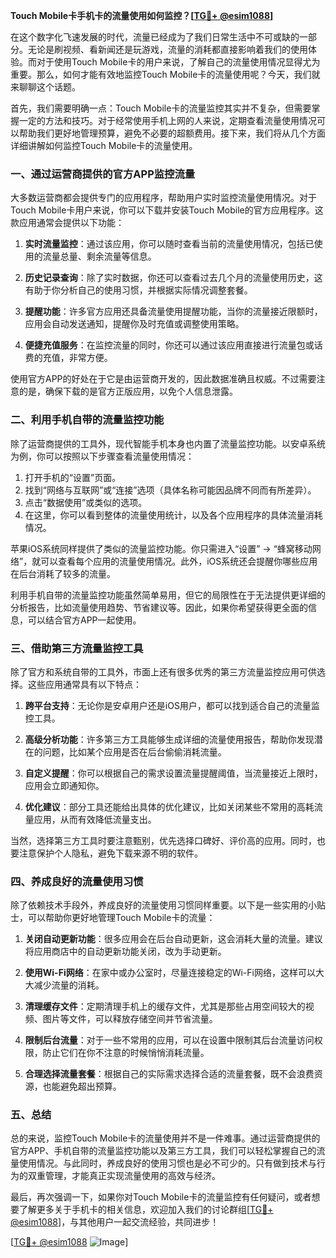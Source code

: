 **Touch Mobile卡手机卡的流量使用如何监控？[[TG💪+ @esim1088](https://t.me/s/esim1088)]**

在这个数字化飞速发展的时代，流量已经成为了我们日常生活中不可或缺的一部分。无论是刷视频、看新闻还是玩游戏，流量的消耗都直接影响着我们的使用体验。而对于使用Touch Mobile卡的用户来说，了解自己的流量使用情况显得尤为重要。那么，如何才能有效地监控Touch Mobile卡的流量使用呢？今天，我们就来聊聊这个话题。

首先，我们需要明确一点：Touch Mobile卡的流量监控其实并不复杂，但需要掌握一定的方法和技巧。对于经常使用手机上网的人来说，定期查看流量使用情况可以帮助我们更好地管理预算，避免不必要的超额费用。接下来，我们将从几个方面详细讲解如何监控Touch Mobile卡的流量使用。

### **一、通过运营商提供的官方APP监控流量**

大多数运营商都会提供专门的应用程序，帮助用户实时监控流量使用情况。对于Touch Mobile卡用户来说，你可以下载并安装Touch Mobile的官方应用程序。这款应用通常会提供以下功能：

1. **实时流量监控**：通过该应用，你可以随时查看当前的流量使用情况，包括已使用的流量总量、剩余流量等信息。
   
2. **历史记录查询**：除了实时数据，你还可以查看过去几个月的流量使用历史，这有助于你分析自己的使用习惯，并根据实际情况调整套餐。

3. **提醒功能**：许多官方应用还具备流量使用提醒功能，当你的流量接近限额时，应用会自动发送通知，提醒你及时充值或调整使用策略。

4. **便捷充值服务**：在监控流量的同时，你还可以通过该应用直接进行流量包或话费的充值，非常方便。

使用官方APP的好处在于它是由运营商开发的，因此数据准确且权威。不过需要注意的是，确保下载的是官方正版应用，以免个人信息泄露。

### **二、利用手机自带的流量监控功能**

除了运营商提供的工具外，现代智能手机本身也内置了流量监控功能。以安卓系统为例，你可以按照以下步骤查看流量使用情况：

1. 打开手机的“设置”页面。
2. 找到“网络与互联网”或“连接”选项（具体名称可能因品牌不同而有所差异）。
3. 点击“数据使用”或类似的选项。
4. 在这里，你可以看到整体的流量使用统计，以及各个应用程序的具体流量消耗情况。

苹果iOS系统同样提供了类似的流量监控功能。你只需进入“设置” -> “蜂窝移动网络”，就可以查看每个应用的流量使用情况。此外，iOS系统还会提醒你哪些应用在后台消耗了较多的流量。

利用手机自带的流量监控功能虽然简单易用，但它的局限性在于无法提供更详细的分析报告，比如流量使用趋势、节省建议等。因此，如果你希望获得更全面的信息，可以结合官方APP一起使用。

### **三、借助第三方流量监控工具**

除了官方和系统自带的工具外，市面上还有很多优秀的第三方流量监控应用可供选择。这些应用通常具有以下特点：

1. **跨平台支持**：无论你是安卓用户还是iOS用户，都可以找到适合自己的流量监控工具。
   
2. **高级分析功能**：许多第三方工具能够生成详细的流量使用报告，帮助你发现潜在的问题，比如某个应用是否在后台偷偷消耗流量。

3. **自定义提醒**：你可以根据自己的需求设置流量提醒阈值，当流量接近上限时，应用会立即通知你。

4. **优化建议**：部分工具还能给出具体的优化建议，比如关闭某些不常用的高耗流量应用，从而有效降低流量支出。

当然，选择第三方工具时要注意甄别，优先选择口碑好、评价高的应用。同时，也要注意保护个人隐私，避免下载来源不明的软件。

### **四、养成良好的流量使用习惯**

除了依赖技术手段外，养成良好的流量使用习惯同样重要。以下是一些实用的小贴士，可以帮助你更好地管理Touch Mobile卡的流量：

1. **关闭自动更新功能**：很多应用会在后台自动更新，这会消耗大量的流量。建议将应用商店中的自动更新功能关闭，改为手动更新。

2. **使用Wi-Fi网络**：在家中或办公室时，尽量连接稳定的Wi-Fi网络，这样可以大大减少流量的消耗。

3. **清理缓存文件**：定期清理手机上的缓存文件，尤其是那些占用空间较大的视频、图片等文件，可以释放存储空间并节省流量。

4. **限制后台流量**：对于一些不常用的应用，可以在设置中限制其后台流量访问权限，防止它们在你不注意的时候悄悄消耗流量。

5. **合理选择流量套餐**：根据自己的实际需求选择合适的流量套餐，既不会浪费资源，也能避免超出预算。

### **五、总结**

总的来说，监控Touch Mobile卡的流量使用并不是一件难事。通过运营商提供的官方APP、手机自带的流量监控功能以及第三方工具，我们可以轻松掌握自己的流量使用情况。与此同时，养成良好的使用习惯也是必不可少的。只有做到技术与行为的双重管理，才能真正实现流量使用的高效与经济。

最后，再次强调一下，如果你对Touch Mobile卡的流量监控有任何疑问，或者想要了解更多关于手机卡的相关信息，欢迎加入我们的讨论群组[[TG💪+ @esim1088](https://t.me/s/esim1088)]，与其他用户一起交流经验，共同进步！

[[TG💪+ @esim1088](https://t.me/s/esim1088) ![Image](https://i.postimg.cc/4NQfJmqS/Snipaste-2025-05-13-00-14-12.png)]